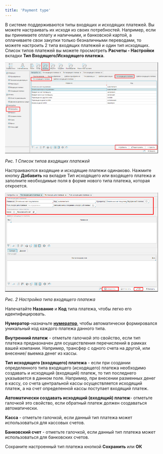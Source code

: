 ```yaml
---
title: 'Payment type'
---
```


В системе поддерживаются типы входящих и исходящих платежей. Вы можете настраивать их исходя из своих потребностей. Например, если вы принимаете оплату и наличными, и банковской картой, а оплачиваете свои закупки только безналичными переводами, то можете настроить 2 типа входящих платежей и один тип исходящих. Список типов платежей вы можете просмотреть **Расчеты - Настройки** вкладки **Тип Входящего/Исходящего платежа**.

![](attachments/12812301/12812303.png)

*Рис. 1 Список типов входящих платежей*

  

Настраиваются входящие и исходящие платежи одинаково. Нажмите кнопку **Добавить** на вкладке Тип исходящего или входящего платежа и заполните необходимые поля в форме нового типа платежа, которая откроется.

![](attachments/12812301/12812302.png)

*Рис. 2 Настройка типа входящего платежа*

Напечатайте **Название** и **Код** типа платежа, чтобы легко его идентифицировать.

**Нумератор**-назначьте [**нумератор**](Numerators.md), чтобы автоматически формировался уникальный код каждого платежа данного типа.

**Внутренний платеж** - отметьте галочкой это свойство, если тип платежа предназначен для осуществления перечислений в рамках вашей компании. Например, трансфер с одного счета на другой, или внесение/ выемка денег из кассы.

**Тип исходящего (входящего) платежа** - если при создании определенного типа входящего (исходящего) платежа необходимо создавать и исходящий (входящий) платеж, то тип последнего указывается в данном поле. Например, при внесении разменных денег в кассу, со счета центральной кассы осуществляется исходящий платеж, а на счет определенной кассы поступает входящий платеж.

**Автоматически создавать исходящий (входящий) платеж**- отметьте галочкой это свойство, если обратный платеж должен создаваться автоматически.

**Касса** - отметьте галочкой, если данный тип платежа может использоваться для кассовых счетов.

**Банковский счет** - отметьте галочкой, если данный тип платежа может использоваться для банковских счетов.

Сохраните настроенный тип платежа кнопкой **Сохранить** или **ОК**

  

  



  
